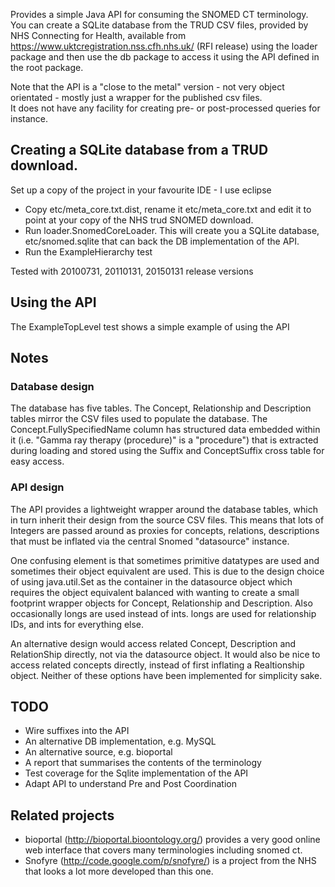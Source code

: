 Provides a simple Java API for consuming the SNOMED CT terminology.  You can create a SQLite database from the TRUD CSV files,
provided by NHS Connecting for Health, available from https://www.uktcregistration.nss.cfh.nhs.uk/ (RFI release) using the loader package
and then use the db package to access it using the API defined in the root package. 

Note that the API is a "close to the metal" version - not very object orientated - mostly just a wrapper for the published csv files.  
It does not have any facility for creating pre- or post-processed queries for instance.

## Creating a SQLite database from a TRUD download.

Set up a copy of the project in your favourite IDE - I use eclipse

 * Copy etc/meta_core.txt.dist, rename it etc/meta_core.txt and edit it to point at your copy of the NHS trud SNOMED download.
 * Run loader.SnomedCoreLoader. This will create you a SQLite database, etc/snomed.sqlite that can back the DB implementation of the API.  
 * Run the ExampleHierarchy test

Tested with 20100731, 20110131, 20150131 release versions

## Using the API

The ExampleTopLevel test shows a simple example of using the API 

## Notes

### Database design

The database has five tables.  The Concept, Relationship and Description tables mirror the CSV files used to populate the database.
The Concept.FullySpecifiedName column has structured data embedded within it (i.e. "Gamma ray therapy (procedure)" is a "procedure")
that is extracted during loading and stored using the Suffix and ConceptSuffix cross table for easy access.

### API design

The API provides a lightweight wrapper around the database tables, which in turn inherit their design from the source CSV files.
This means that lots of Integers are passed around as proxies for concepts, relations, descriptions that must be inflated via the
central Snomed "datasource" instance.  

One confusing element is that sometimes primitive datatypes are used and sometimes their object equivalent are used.
This is due to the design choice of using java.util.Set as the container in the datasource object which requires the
object equivalent balanced with wanting to create a small footprint wrapper objects for Concept, Relationship and Description.
Also occasionally longs are used instead of ints.  longs are used for relationship IDs, and ints for everything else.  

An alternative design would access related Concept, Description and RelationShip directly, not via the datasource object. 
It would also be nice to access related concepts directly, instead of first inflating a Realtionship object.
Neither of these options have been implemented for simplicity sake.

## TODO
 
 - Wire suffixes into the API
 - An alternative DB implementation, e.g. MySQL
 - An alternative source, e.g. bioportal
 - A report that summarises the contents of the terminology
 - Test coverage for the Sqlite implementation of the API
 - Adapt API to understand Pre and Post Coordination
 
## Related projects

 - bioportal (http://bioportal.bioontology.org/) provides a very good online web interface that covers many terminologies including snomed ct.
 - Snofyre (http://code.google.com/p/snofyre/) is a project from the NHS that looks a lot more developed than this one.



